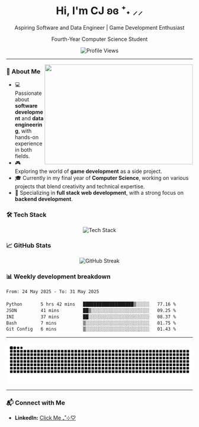 <div align="center">
  <h1>Hi, I'm CJ ʚɞ ⁺˖ ⸝⸝</h1>
  <p>Aspiring Software and Data Engineer | Game Development Enthusiast</p>
  <p>Fourth-Year Computer Science Student</p>
</div>

<div align="center">
  <img src="https://profile-counter.glitch.me/1202dreamscape/count.svg?" alt="Profile Views">
</div>

---

<img align="right" src="https://i.pinimg.com/originals/24/a1/b8/24a1b8774a35ca8a2c0835df90c9d631.gif" width="400" height="270">

### 🌟 About Me

- 💻 Passionate about **software development** and **data engineering**, with hands-on experience in both fields.
- 🎮 Exploring the world of **game development** as a side project.
- 🎓 Currently in my final year of **Computer Science**, working on various projects that blend creativity and technical expertise.
- 🚀 Specializing in **full stack web development**, with a strong focus on **backend development**.

### 🛠️ Tech Stack

<div align="center">
  <img src="https://skillicons.dev/icons?i=js,ts,c,cpp,python,java,rust,kotlin,swift,dart,nodejs,laravel,flutter,unity,mongodb,mysql,sqlite,git,html,tailwind,css,gcp,linux,figma,illustrator,php,pycharm,phpstorm,jetbrains" height="130" alt="Tech Stack" />
</div>

### 📈 GitHub Stats

<div align="center">
  <img src="https://github-readme-streak-stats.herokuapp.com/?user=1202dreamscape&theme=radical" alt="GitHub Streak">
</div>

### 📊 **Weekly development breakdown**
<!--START_SECTION:waka-->

```txt
From: 24 May 2025 - To: 31 May 2025

Python       5 hrs 42 mins   ███████████████████▒░░░░░   77.16 %
JSON         41 mins         ██▒░░░░░░░░░░░░░░░░░░░░░░   09.25 %
INI          37 mins         ██░░░░░░░░░░░░░░░░░░░░░░░   08.37 %
Bash         7 mins          ▒░░░░░░░░░░░░░░░░░░░░░░░░   01.75 %
Git Config   6 mins          ▒░░░░░░░░░░░░░░░░░░░░░░░░   01.43 %
```

<!--END_SECTION:waka-->

---

<div align="center">
  <img src="https://raw.githubusercontent.com/1202dreamscape/1202dreamscape/output/github-contribution-grid-snake.svg" alt="Contribution Snake">
</div>

---

### 📬 Connect with Me

- **LinkedIn:** [Click Me ₊˚⊹♡](https://www.linkedin.com/in/christelle-cerezo/)


